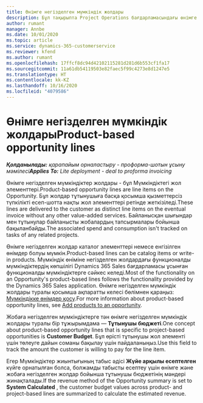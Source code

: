 ```yaml
---
title: Өнімге негізделген мүмкіндік жолдары
description: Бұл тақырыпта Project Operations бағдарламасындағы өнімге негізделген мүмкіндік жолдарының элементтері туралы ақпарат берілген.
author: rumant
manager: Annbe
ms.date: 10/01/2020
ms.topic: article
ms.service: dynamics-365-customerservice
ms.reviewer: kfend
ms.author: rumant
ms.openlocfilehash: 17ffcf8dc94d42102115281d281d6b553cf1fa17
ms.sourcegitcommit: 11a61db54119503e82faec5f99c4273e8d1247e5
ms.translationtype: HT
ms.contentlocale: kk-KZ
ms.lasthandoff: 10/16/2020
ms.locfileid: "4079586"
---
```

# <a name="product-based-opportunity-lines"></a><span data-ttu-id="c953e-103">Өнімге негізделген мүмкіндік жолдары</span><span class="sxs-lookup"><span data-stu-id="c953e-103">Product-based opportunity lines</span></span>

<span data-ttu-id="c953e-104">_**Қолданылады:** қарапайым орналастыру - проформа-шотын ұсыну мәмілесі_</span><span class="sxs-lookup"><span data-stu-id="c953e-104">_**Applies To:** Lite deployment - deal to proforma invoicing_</span></span>

<span data-ttu-id="c953e-105">Өнімге негізделген мүмкіндіктер жолдары - бұл Мүмкіндіктегі жол элементтері.</span><span class="sxs-lookup"><span data-stu-id="c953e-105">Product-based opportunity lines are line items on the Opportunity.</span></span> <span data-ttu-id="c953e-106">Бұл жолдар тұтынушыға басқа қосымша қызметтерсіз түпкілікті есеп-шотта нақты жол элементтері ретінде жеткізіледі.</span><span class="sxs-lookup"><span data-stu-id="c953e-106">These lines are delivered to the customer as distinct line items on the eventual invoice without any other value-added services.</span></span> <span data-ttu-id="c953e-107">Байланысқан шығындар мен тұтынулар байланысты жобалардың тапсырмалары бойынша бақыланбайды.</span><span class="sxs-lookup"><span data-stu-id="c953e-107">The associated spend and consumption isn't tracked on tasks of any related projects.</span></span>

<span data-ttu-id="c953e-108">Өнімге негізделген жолдар каталог элементтері немесе енгізілген өнімдер болуы мүмкін.</span><span class="sxs-lookup"><span data-stu-id="c953e-108">Product-based lines can be catalog items or write-in products.</span></span> <span data-ttu-id="c953e-109">Мүмкіндік өніміне негізделген жолдардағы функционалды мүмкіндіктердің көпшілігі Dynamics 365 Sales бағдарламасы ұсынған функционалды мүмкіндіктерге сәйкес келеді.</span><span class="sxs-lookup"><span data-stu-id="c953e-109">Most of the functionality on an Opportunity's product-based lines follows the functionality provided by the Dynamics 365 Sales application.</span></span> <span data-ttu-id="c953e-110">Өнімге негізделген мүмкіндік жолдары туралы қосымша ақпаратты келесі бөлімнен қараңыз: [Мүмкіндікке өнімдер қосу](https://docs.microsoft.com/dynamics365/sales-enterprise/add-products-opportunity).</span><span class="sxs-lookup"><span data-stu-id="c953e-110">For more information about product-based opportunity lines, see [Add products to an opportunity](https://docs.microsoft.com/dynamics365/sales-enterprise/add-products-opportunity).</span></span>

<span data-ttu-id="c953e-111">Жобаға негізделген мүмкіндіктерге тән өнімге негізделген мүмкіндік жолдары туралы бір тұжырымдама — **Тұтынушы бюджеті**.</span><span class="sxs-lookup"><span data-stu-id="c953e-111">One concept about product-based opportunity lines that is specific to project-based opportunities is **Customer Budget**.</span></span> <span data-ttu-id="c953e-112">Бұл өрісті тұтынушы жол элементі үшін төлеуге дайын соманы бақылау үшін пайдаланыңыз.</span><span class="sxs-lookup"><span data-stu-id="c953e-112">Use this field to track the amount the customer is willing to pay for the line item.</span></span>

<span data-ttu-id="c953e-113">Егер Мүмкіндіктер жиынтығының табыс әдісі **Жүйе арқылы есептелген** күйге орнатылған болса, болжамды табысты есептеу үшін өнімге және жобаға негізделген жолдар бойынша тұтынушы бюджетінің мәндері жинақталады.</span><span class="sxs-lookup"><span data-stu-id="c953e-113">If the revenue method of the Opportunity summary is set to **System Calculated** , the customer budget values across product- and project-based lines are summarized to calculate the estimated revenue.</span></span>
